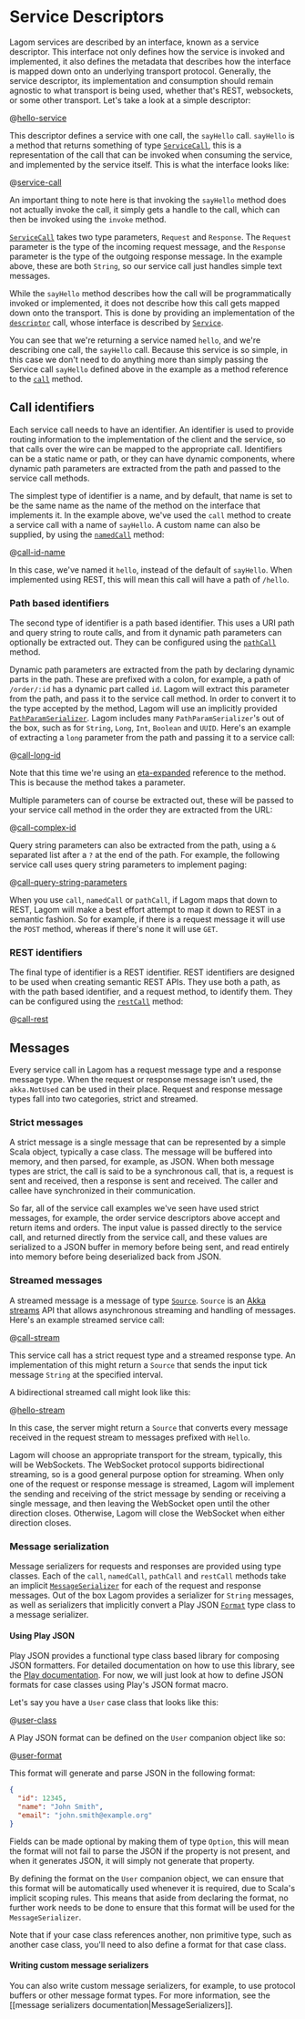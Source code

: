 # Service Descriptors

Lagom services are described by an interface, known as a service descriptor.  This interface not only defines how the service is invoked and implemented, it also defines the metadata that describes how the interface is mapped down onto an underlying transport protocol.  Generally, the service descriptor, its implementation and consumption should remain agnostic to what transport is being used, whether that's REST, websockets, or some other transport.  Let's take a look at a simple descriptor:

@[hello-service](code/ServiceDescriptors.scala)

This descriptor defines a service with one call, the `sayHello` call. `sayHello` is a method that returns something of type [`ServiceCall`](api/com/lightbend/lagom/scaladsl/api/ServiceCall.html), this is a representation of the call that can be invoked when consuming the service, and implemented by the service itself.  This is what the interface looks like:

@[service-call](code/ServiceDescriptors.scala)

An important thing to note here is that invoking the `sayHello` method does not actually invoke the call, it simply gets a handle to the call, which can then be invoked using the `invoke` method.

[`ServiceCall`](api/com/lightbend/lagom/scaladsl/api/ServiceCall.html) takes two type parameters, `Request` and `Response`.  The `Request` parameter is the type of the incoming request message, and the `Response` parameter is the type of the outgoing response message.  In the example above, these are both `String`, so our service call just handles simple text messages.

While the `sayHello` method describes how the call will be programmatically invoked or implemented, it does not describe how this call gets mapped down onto the transport.  This is done by providing an implementation of the [`descriptor`](api/com/lightbend/lagom/scaladsl/api/Service.html#descriptor:Descriptor) call, whose interface is described by [`Service`](api/com/lightbend/lagom/scaladsl/api/Service.html).

You can see that we're returning a service named `hello`, and we're describing one call, the `sayHello` call.  Because this service is so simple, in this case we don't need to do anything more than simply passing the Service call `sayHello` defined above in the example as a method reference to the [`call`](api/com/lightbend/lagom/scaladsl/api/Service$.html#call[Request,Response]\(ScalaMethodServiceCall[Request,Response]\)\(MessageSerializer[Request,_],MessageSerializer[Response,_]\):Call[Request,Response]) method.

## Call identifiers

Each service call needs to have an identifier.  An identifier is used to provide routing information to the implementation of the client and the service, so that calls over the wire can be mapped to the appropriate call.  Identifiers can be a static name or path, or they can have dynamic components, where dynamic path parameters are extracted from the path and passed to the service call methods.

The simplest type of identifier is a name, and by default, that name is set to be the same name as the name of the method on the interface that implements it. In the example above, we've used the `call` method to create a service call with a name of `sayHello`. A custom name can also be supplied, by using the [`namedCall`](api/com/lightbend/lagom/scaladsl/api/Service$.html#namedCall[Request,Response]\(String,ScalaMethodServiceCall[Request,Response]\)\(MessageSerializer[Request,_],MessageSerializer[Response,_]\):Call[Request,Response]) method:

@[call-id-name](code/ServiceDescriptors.scala)

In this case, we've named it `hello`, instead of the default of `sayHello`.  When implemented using REST, this will mean this call will have a path of `/hello`.

### Path based identifiers

The second type of identifier is a path based identifier.  This uses a URI path and query string to route calls, and from it dynamic path parameters can optionally be extracted out.  They can be configured using the [`pathCall`](api/com/lightbend/lagom/scaladsl/api/Service$.html#pathCall[Request,Response]\(String,ScalaMethodServiceCall[Request,Response]\)\(MessageSerializer[Request,_],MessageSerializer[Response,_]\):Call[Request,Response]) method.

Dynamic path parameters are extracted from the path by declaring dynamic parts in the path.  These are prefixed with a colon, for example, a path of `/order/:id` has a dynamic part called `id`. Lagom will extract this parameter from the path, and pass it to the service call method. In order to convert it to the type accepted by the method, Lagom will use an implicitly provided [`PathParamSerializer`](api/com/lightbend/lagom/scaladsl/api/deser/PathParamSerializer.html).  Lagom includes many `PathParamSerializer`'s out of the box, such as for `String`, `Long`, `Int`, `Boolean` and `UUID`.  Here's an example of extracting a `long` parameter from the path and passing it to a service call:

@[call-long-id](code/ServiceDescriptors.scala)

Note that this time we're using an [eta-expanded](https://www.scala-lang.org/files/archive/spec/2.12/06-expressions.html#method-values) reference to the method. This is because the method takes a parameter.

Multiple parameters can of course be extracted out, these will be passed to your service call method in the order they are extracted from the URL:

@[call-complex-id](code/ServiceDescriptors.scala)

Query string parameters can also be extracted from the path, using a `&` separated list after a `?` at the end of the path.  For example, the following service call uses query string parameters to implement paging:

@[call-query-string-parameters](code/ServiceDescriptors.scala)

When you use `call`, `namedCall` or `pathCall`, if Lagom maps that down to REST, Lagom will make a best effort attempt to map it down to REST in a semantic fashion. So for example, if there is a request message it will use the `POST` method, whereas if there's none it will use `GET`.

### REST identifiers

The final type of identifier is a REST identifier. REST identifiers are designed to be used when creating semantic REST APIs.  They use both a path, as with the path based identifier, and a request method, to identify them.  They can be configured using the [`restCall`](api/com/lightbend/lagom/scaladsl/api/Service$.html#restCall[Request,Response]\(Method,String,ScalaMethodServiceCall[Request,Response]\)\(MessageSerializer[Request,_],MessageSerializer[Response,_]\):Call[Request,Response]) method:

@[call-rest](code/ServiceDescriptors.scala)

## Messages

Every service call in Lagom has a request message type and a response message type.  When the request or response message isn't used, the `akka.NotUsed` can be used in their place.  Request and response message types fall into two categories, strict and streamed.

### Strict messages

A strict message is a single message that can be represented by a simple Scala object, typically a case class.  The message will be buffered into memory, and then parsed, for example, as JSON.  When both message types are strict, the call is said to be a synchronous call, that is, a request is sent and received, then a response is sent and received.  The caller and callee have synchronized in their communication.

So far, all of the service call examples we've seen have used strict messages, for example, the order service descriptors above accept and return items and orders.  The input value is passed directly to the service call, and returned directly from the service call, and these values are serialized to a JSON buffer in memory before being sent, and read entirely into memory before being deserialized back from JSON.

### Streamed messages

A streamed message is a message of type [`Source`](https://doc.akka.io/api/akka/2.5/akka/stream/scaladsl/Source.html). `Source` is an [Akka streams](https://doc.akka.io/docs/akka/2.5/stream/?language=scala) API that allows asynchronous streaming and handling of messages.  Here's an example streamed service call:

@[call-stream](code/ServiceDescriptors.scala)

This service call has a strict request type and a streamed response type.  An implementation of this might return a `Source` that sends the input tick message `String` at the specified interval.

A bidirectional streamed call might look like this:

@[hello-stream](code/ServiceDescriptors.scala)

In this case, the server might return a `Source` that converts every message received in the request stream to messages prefixed with `Hello`.

Lagom will choose an appropriate transport for the stream, typically, this will be WebSockets.  The WebSocket protocol supports bidirectional streaming, so is a good general purpose option for streaming.  When only one of the request or response message is streamed, Lagom will implement the sending and receiving of the strict message by sending or receiving a single message, and then leaving the WebSocket open until the other direction closes.  Otherwise, Lagom will close the WebSocket when either direction closes.

### Message serialization

Message serializers for requests and responses are provided using type classes.  Each of the `call`, `namedCall`, `pathCall` and `restCall` methods take an implicit [`MessageSerializer`](api/com/lightbend/lagom/scaladsl/api/deser/MessageSerializer.html) for each of the request and response messages. Out of the box Lagom provides a serializer for `String` messages, as well as serializers that implicitly convert a Play JSON [`Format`](https://www.playframework.com/documentation/2.6.x/api/scala/play/api/libs/json/Format.html) type class to a message serializer.

#### Using Play JSON

Play JSON provides a functional type class based library for composing JSON formatters. For detailed documentation on how to use this library, see the [Play documentation](https://www.playframework.com/documentation/2.6.x/ScalaJsonCombinators). For now, we will just look at how to define JSON formats for case classes using Play's JSON format macro.

Let's say you have a `User` case class that looks like this:

@[user-class](code/ServiceDescriptors.scala)

A Play JSON format can be defined on the `User` companion object like so:

@[user-format](code/ServiceDescriptors.scala)

This format will generate and parse JSON in the following format:

```json
{
  "id": 12345,
  "name": "John Smith",
  "email": "john.smith@example.org"
}
```

Fields can be made optional by making them of type `Option`, this will mean the format will not fail to parse the JSON if the property is not present, and when it generates JSON, it will simply not generate that property.

By defining the format on the `User` companion object, we can ensure that this format will be automatically used whenever it is required, due to Scala's implicit scoping rules. This means that aside from declaring the format, no further work needs to be done to ensure that this format will be used for the `MessageSerializer`.

Note that if your case class references another, non primitive type, such as another case class, you'll need to also define a format for that case class.

#### Writing custom message serializers

You can also write custom message serializers, for example, to use protocol buffers or other message format types.  For more information, see the [[message serializers documentation|MessageSerializers]].
